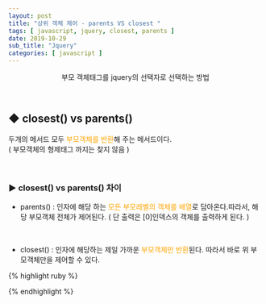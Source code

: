 ```yaml
---
layout: post
title: "상위 객체 제어 - parents VS closest "
tags: [ javascript, jquery, closest, parents ]
date: 2019-10-29
sub_title: "Jquery"
categories: [ javascript ]
---
```


<p align="center">
    부모 객체태그를 jquery의 선택자로 선택하는 방법
</p><br/>

## ◆ closest() vs parents()
두개의 메서드 모두 <font color="orange">부모객체를 반환</font>해 주는 메서드이다.<br/>
( 부모객체의 형제태그 까지는 찾지 않음 )

<br/>

### ▶ closest() vs parents() 차이
- parents()
: 인자에 해당 하는 <font color="orange">모든 부모레벨의 객체를 배열</font>로 담아온다.따라서, 해당 부모객체 전체가 제어된다. ( 단 출력은 [0]인덱스의 객체를 출력하게 된다. )

<br/>

- closest()
: 인자에 해당하는 제일 가까운 <font color="orange">부모객체만 반환</font>된다. 따라서 바로 위 부모객체만을 제어할 수 있다.

{% highlight ruby %}
<span class="level1"></span>
<span class="level2"> 
	<span class="level3"> 
		<a id="a"></a>
	</span>
</span>

<script>
// 반환은 같음
console.log($("#a").parents("span")); => level3 반환
console.log($("#a").closest("span")); => level3 반환

// level3, level2 모두 배경색 변경
$("#a").parents("div").css("background","yellow");
// level3만 배경색 변경
$("#a").closest("div").css("background","yellow");
</script>
{% endhighlight %}


<br/>